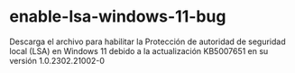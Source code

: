 # enable-lsa-windows-11-bug

Descarga el archivo para habilitar la Protección de autoridad de seguridad local (LSA) en Windows 11 debido a la actualización KB5007651 en su versión 1.0.2302.21002-0
